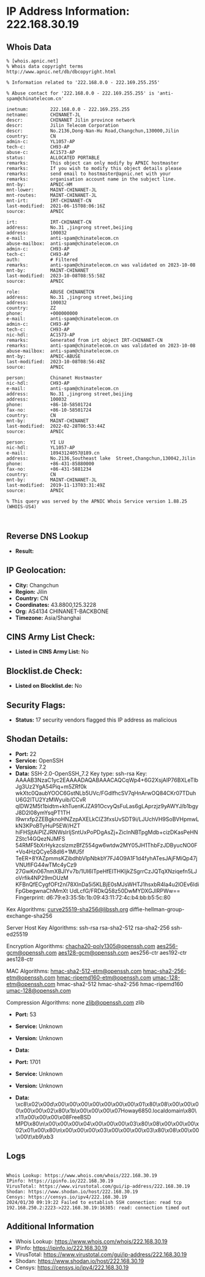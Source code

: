 # IP Address Information: 222.168.30.19

## Whois Data
```
% [whois.apnic.net]
% Whois data copyright terms    http://www.apnic.net/db/dbcopyright.html

% Information related to '222.168.0.0 - 222.169.255.255'

% Abuse contact for '222.168.0.0 - 222.169.255.255' is 'anti-spam@chinatelecom.cn'

inetnum:        222.168.0.0 - 222.169.255.255
netname:        CHINANET-JL
descr:          CHINANET Jilin province network
descr:          Jilin Telecom Corporation
descr:          No.2136,Dong-Nan-Hu Road,Changchun,130000,Jilin
country:        CN
admin-c:        YL1057-AP
tech-c:         CH93-AP
abuse-c:        AC1573-AP
status:         ALLOCATED PORTABLE
remarks:        This object can only modify by APNIC hostmaster
remarks:        If you wish to modify this object details please
remarks:        send email to hostmaster@apnic.net with your
remarks:        organisation account name in the subject line.
mnt-by:         APNIC-HM
mnt-lower:      MAINT-CHINANET-JL
mnt-routes:     MAINT-CHINANET-JL
mnt-irt:        IRT-CHINANET-CN
last-modified:  2021-06-15T08:06:16Z
source:         APNIC

irt:            IRT-CHINANET-CN
address:        No.31 ,jingrong street,beijing
address:        100032
e-mail:         anti-spam@chinatelecom.cn
abuse-mailbox:  anti-spam@chinatelecom.cn
admin-c:        CH93-AP
tech-c:         CH93-AP
auth:           # Filtered
remarks:        anti-spam@chinatelecom.cn was validated on 2023-10-08
mnt-by:         MAINT-CHINANET
last-modified:  2023-10-08T08:55:58Z
source:         APNIC

role:           ABUSE CHINANETCN
address:        No.31 ,jingrong street,beijing
address:        100032
country:        ZZ
phone:          +000000000
e-mail:         anti-spam@chinatelecom.cn
admin-c:        CH93-AP
tech-c:         CH93-AP
nic-hdl:        AC1573-AP
remarks:        Generated from irt object IRT-CHINANET-CN
remarks:        anti-spam@chinatelecom.cn was validated on 2023-10-08
abuse-mailbox:  anti-spam@chinatelecom.cn
mnt-by:         APNIC-ABUSE
last-modified:  2023-10-08T08:56:49Z
source:         APNIC

person:         Chinanet Hostmaster
nic-hdl:        CH93-AP
e-mail:         anti-spam@chinatelecom.cn
address:        No.31 ,jingrong street,beijing
address:        100032
phone:          +86-10-58501724
fax-no:         +86-10-58501724
country:        CN
mnt-by:         MAINT-CHINANET
last-modified:  2022-02-28T06:53:44Z
source:         APNIC

person:         YI LU
nic-hdl:        YL1057-AP
e-mail:         18943124057@189.cn
address:        No.2136,Southeast lake  Street,Changchun,130042,Jilin
phone:          +86-431-85880000
fax-no:         +86-431-5881234
country:        CN
mnt-by:         MAINT-CHINANET-JL
last-modified:  2019-11-13T03:31:49Z
source:         APNIC

% This query was served by the APNIC Whois Service version 1.88.25 (WHOIS-US4)



```
## Reverse DNS Lookup
- **Result:** 

## IP Geolocation:
- **City:** Changchun
- **Region:** Jilin
- **Country:** CN
- **Coordinates:** 43.8800,125.3228
- **Org:** AS4134 CHINANET-BACKBONE
- **Timezone:** Asia/Shanghai

## CINS Army List Check:
- **Listed in CINS Army List:** 
No

## Blocklist.de Check:
- **Listed on Blocklist.de:** 
No

## Security Flags:
- **Status:** 17 security vendors flagged this IP address as malicious

## Shodan Details:
- **Port:** 22
- **Service:** OpenSSH
- **Version:** 7.2
- **Data:** SSH-2.0-OpenSSH_7.2
Key type: ssh-rsa
Key: AAAAB3NzaC1yc2EAAAADAQABAAACAQCqWp4+6G2XsjAlP76BXLeTlbJg3Uz2YgA54Piq+m5ZRf0k
wkXtc0QaubYOOC6GstNLb5UVc/FGdlfhcSV7qHnArwOQ84CKr07TDuhU6G2ITU2YzMWyuib/CCvR
qlDW2M5t1bidtm+khTuenKJZA91OcvyQsFuLas6gLAprzjz9yAWYJ/b1bgyJ8D2l08ymYsqPT1TH
I9wrxfp2ZEBgknoHNZzpAXELkClZ3fxsUvSDT9i/LJUchVH9SoBVHpmwLkN3KPoBTyHuP5EW/HZT
hiFHSjtAiPlZJRNWsIrIjSntUxPoPDgAsZj+ZicInNBTpgMdb+cizDKasPeHNZStc14GQezNJMFS
54RMF5bXrHykzcslzmzBfZ554gw6wtdw2MY05JH1ThbFzJDByucNO0F+Vo4HzQCye58dI6+1MU5f
TeER+8YAZpmmsKZibdhbVlpNbkbY7FJ4O9A1F1d4fyhATesJAjFMiQp47jVNUflFG44wTMc4yCz9
27GwKn067nmXBJIYv7b/1UI6ITpeHfEITHKljkZSgrrCzJQTqXNziqefn5LJoVrfik4NP29mOUzM
KFBnQfECygfOFt2nl78XInDa5i5KLBjE0sMJsWHTJ1hsxbR4la4u2lOEv6ldiFpGbegwnaChMmXt
UdLcfG/FRDkQ58z50DwMYDXGJlRPWw==
Fingerprint: d6:79:e3:35:5b:1b:09:43:11:72:4c:b4:bb:b5:5c:80

Kex Algorithms:
	curve25519-sha256@libssh.org
	diffie-hellman-group-exchange-sha256

Server Host Key Algorithms:
	ssh-rsa
	rsa-sha2-512
	rsa-sha2-256
	ssh-ed25519

Encryption Algorithms:
	chacha20-poly1305@openssh.com
	aes256-gcm@openssh.com
	aes128-gcm@openssh.com
	aes256-ctr
	aes192-ctr
	aes128-ctr

MAC Algorithms:
	hmac-sha2-512-etm@openssh.com
	hmac-sha2-256-etm@openssh.com
	hmac-ripemd160-etm@openssh.com
	umac-128-etm@openssh.com
	hmac-sha2-512
	hmac-sha2-256
	hmac-ripemd160
	umac-128@openssh.com

Compression Algorithms:
	none
	zlib@openssh.com
	zlib


- **Port:** 53
- **Service:** Unknown
- **Version:** Unknown
- **Data:** 

- **Port:** 1701
- **Service:** Unknown
- **Version:** Unknown
- **Data:** \xc8\x02\x00d\x00\x00\x00\x00\x00\x00\x00\x01\x80\x08\x00\x00\x00\x00\x00\x02\x80\x1b\x00\x00\x00\x07Howay6850.localdomain\x80\x11\x00\x00\x00\x08FreeBSD MPD\x80\n\x00\x00\x00\x04\x00\x00\x00\x03\x80\x08\x00\x00\x00\x02\x01\x00\x80\n\x00\x00\x00\x03\x00\x00\x00\x03\x80\x08\x00\x00\x00\t\xb9\xb3

## Logs
```

Whois Lookup: https://www.whois.com/whois/222.168.30.19
IPinfo: https://ipinfo.io/222.168.30.19
VirusTotal: https://www.virustotal.com/gui/ip-address/222.168.30.19
Shodan: https://www.shodan.io/host/222.168.30.19
Censys: https://censys.io/ipv4/222.168.30.19
2024/01/30 09:19:22 Failed to establish SSH connection: read tcp 192.168.250.2:2223->222.168.30.19:16385: read: connection timed out

```
## Additional Information
- Whois Lookup: https://www.whois.com/whois/222.168.30.19
- IPinfo: https://ipinfo.io/222.168.30.19
- VirusTotal: https://www.virustotal.com/gui/ip-address/222.168.30.19
- Shodan: https://www.shodan.io/host/222.168.30.19
- Censys: https://censys.io/ipv4/222.168.30.19

